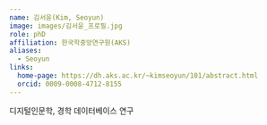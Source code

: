 ```yaml
---
name: 김서윤(Kim, Seoyun)
image: images/김서윤_프로필.jpg
role: phD
affiliation: 한국학중앙연구원(AKS)
aliases:
  - Seoyun
links:
  home-page: https://dh.aks.ac.kr/~kimseoyun/101/abstract.html
  orcid: 0009-0008-4712-8155
---
```

디지털인문학, 경학 데이터베이스 연구
